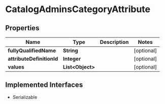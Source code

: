 

# CatalogAdminsCategoryAttribute


## Properties

| Name | Type | Description | Notes |
|------------ | ------------- | ------------- | -------------|
|**fullyQualifiedName** | **String** |  |  [optional] |
|**attributeDefinitionId** | **Integer** |  |  [optional] |
|**values** | **List&lt;Object&gt;** |  |  [optional] |


## Implemented Interfaces

* Serializable


